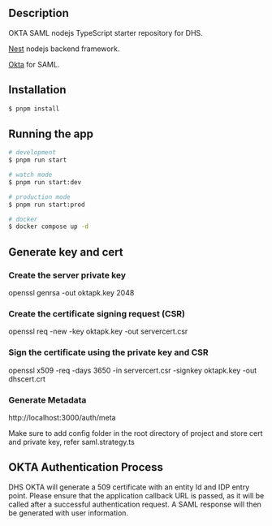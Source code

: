 ## Description

OKTA SAML nodejs TypeScript starter repository for DHS.

[Nest](https://github.com/nestjs/nest) nodejs backend framework.

[Okta](https://developer.okta.com/docs/concepts/saml/) for SAML.

## Installation

```bash
$ pnpm install
```

## Running the app

```bash
# development
$ pnpm run start

# watch mode
$ pnpm run start:dev

# production mode
$ pnpm run start:prod

# docker 
$ docker compose up -d

```
## Generate key and cert

  ### Create the server private key
  openssl genrsa -out oktapk.key 2048

  ### Create the certificate signing request (CSR)
  openssl req -new -key oktapk.key -out servercert.csr

  ### Sign the certificate using the private key and CSR
  openssl x509 -req -days 3650 -in servercert.csr -signkey oktapk.key -out dhscert.crt

  ### Generate Metadata
  http://localhost:3000/auth/meta

  Make sure to add config folder in the root directory of project and store cert and private key, refer saml.strategy.ts

## OKTA Authentication Process

  DHS OKTA will generate a 509 certificate with an entity Id and IDP entry point. Please ensure that the application callback URL is passed, as it will be called after a successful authentication request. A SAML response will then be generated with user information.
